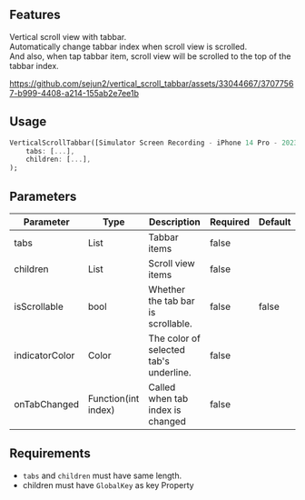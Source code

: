 ## Features

Vertical scroll view with tabbar.  
Automatically change tabbar index when scroll view is scrolled.   
And also, when tap tabbar item, scroll view will be scrolled to the top of the tabbar index.   



https://github.com/sejun2/vertical_scroll_tabbar/assets/33044667/37077567-b999-4408-a214-155ab2e7ee1b



## Usage

```dart
VerticalScrollTabbar([Simulator Screen Recording - iPhone 14 Pro - 2023-08-05 at 20.31.57.mp4](..%2F..%2FDesktop%2FSimulator%20Screen%20Recording%20-%20iPhone%2014%20Pro%20-%202023-08-05%20at%2020.31.57.mp4)
    tabs: [...],
    children: [...],
);
```

## Parameters

| Parameter | Type         | Description                            | Required | Default |
| --- |--------------|----------------------------------------|----------|--------|
| tabs | List<Widget> | Tabbar items                           | false | |
| children | List<Widget> | Scroll view items                      | false | |
 | isScrollable | bool         | Whether the tab bar is scrollable.     | false | false|
 | indicatorColor | Color       | The color of selected tab's underline. | false | |
 | onTabChanged | Function(int index) | Called when tab index is changed       | false | |


## Requirements
 - `tabs` and `children` must have same length.    
 - children must have `GlobalKey` as key Property
